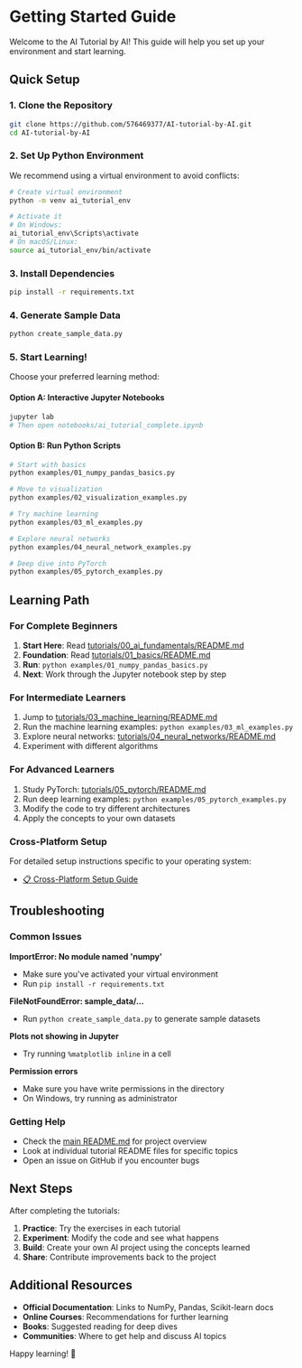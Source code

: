 # Getting Started Guide

Welcome to the AI Tutorial by AI! This guide will help you set up your environment and start learning.

## Quick Setup

### 1. Clone the Repository
```bash
git clone https://github.com/576469377/AI-tutorial-by-AI.git
cd AI-tutorial-by-AI
```

### 2. Set Up Python Environment
We recommend using a virtual environment to avoid conflicts:

```bash
# Create virtual environment
python -m venv ai_tutorial_env

# Activate it
# On Windows:
ai_tutorial_env\Scripts\activate
# On macOS/Linux:
source ai_tutorial_env/bin/activate
```

### 3. Install Dependencies
```bash
pip install -r requirements.txt
```

### 4. Generate Sample Data
```bash
python create_sample_data.py
```

### 5. Start Learning!
Choose your preferred learning method:

#### Option A: Interactive Jupyter Notebooks
```bash
jupyter lab
# Then open notebooks/ai_tutorial_complete.ipynb
```

#### Option B: Run Python Scripts
```bash
# Start with basics
python examples/01_numpy_pandas_basics.py

# Move to visualization
python examples/02_visualization_examples.py

# Try machine learning
python examples/03_ml_examples.py

# Explore neural networks
python examples/04_neural_network_examples.py

# Deep dive into PyTorch
python examples/05_pytorch_examples.py
```

## Learning Path

### For Complete Beginners
1. **Start Here**: Read [tutorials/00_ai_fundamentals/README.md](tutorials/00_ai_fundamentals/README.md)
2. **Foundation**: Read [tutorials/01_basics/README.md](tutorials/01_basics/README.md)
3. **Run**: `python examples/01_numpy_pandas_basics.py`
4. **Next**: Work through the Jupyter notebook step by step

### For Intermediate Learners
1. Jump to [tutorials/03_machine_learning/README.md](tutorials/03_machine_learning/README.md)
2. Run the machine learning examples: `python examples/03_ml_examples.py`
3. Explore neural networks: [tutorials/04_neural_networks/README.md](tutorials/04_neural_networks/README.md)
4. Experiment with different algorithms

### For Advanced Learners
1. Study PyTorch: [tutorials/05_pytorch/README.md](tutorials/05_pytorch/README.md)
2. Run deep learning examples: `python examples/05_pytorch_examples.py`
3. Modify the code to try different architectures
4. Apply the concepts to your own datasets

### Cross-Platform Setup
For detailed setup instructions specific to your operating system:
- [📋 Cross-Platform Setup Guide](setup/cross_platform_setup.md)

## Troubleshooting

### Common Issues

**ImportError: No module named 'numpy'**
- Make sure you've activated your virtual environment
- Run `pip install -r requirements.txt`

**FileNotFoundError: sample_data/...**
- Run `python create_sample_data.py` to generate sample datasets

**Plots not showing in Jupyter**
- Try running `%matplotlib inline` in a cell

**Permission errors**
- Make sure you have write permissions in the directory
- On Windows, try running as administrator

### Getting Help

- Check the [main README.md](README.md) for project overview
- Look at individual tutorial README files for specific topics
- Open an issue on GitHub if you encounter bugs

## Next Steps

After completing the tutorials:

1. **Practice**: Try the exercises in each tutorial
2. **Experiment**: Modify the code and see what happens
3. **Build**: Create your own AI project using the concepts learned
4. **Share**: Contribute improvements back to the project

## Additional Resources

- **Official Documentation**: Links to NumPy, Pandas, Scikit-learn docs
- **Online Courses**: Recommendations for further learning
- **Books**: Suggested reading for deep dives
- **Communities**: Where to get help and discuss AI topics

Happy learning! 🚀